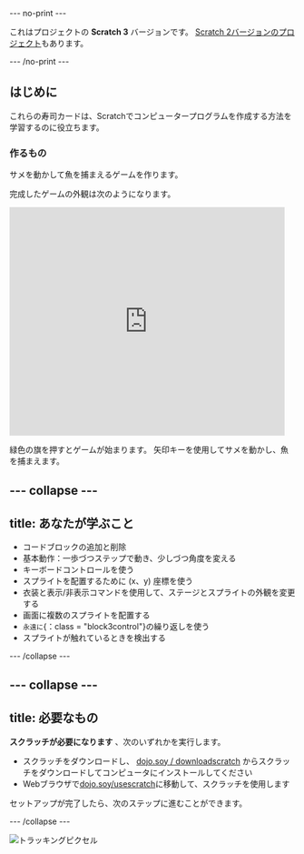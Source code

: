 \--- no-print \---

これはプロジェクトの **Scratch 3** バージョンです。 [Scratch 2バージョンのプロジェクト](https://projects.raspberrypi.org/en/projects/cd-beginner-scratch-sushi-scratch2)もあります。

\--- /no-print \---

## はじめに

これらの寿司カードは、Scratchでコンピュータープログラムを作成する方法を学習するのに役立ちます。

### 作るもの

サメを動かして魚を捕まえるゲームを作ります。

完成したゲームの外観は次のようになります。

<div class="scratch-preview">
  <iframe allowtransparency="true" width="485" height="402" src="https://scratch.mit.edu/projects/embed/205355052/?autostart=false" frameborder="0"></iframe>
</div>

緑色の旗を押すとゲームが始まります。 矢印キーを使用してサメを動かし、魚を捕まえます。

## \--- collapse \---

## title: あなたが学ぶこと

+ コードブロックの追加と削除
+ 基本動作：一歩づつステップで動き、少しづつ角度を変える
+ キーボードコントロールを使う
+ スプライトを配置するために (x、y) 座標を使う
+ 衣装と表示/非表示コマンドを使用して、ステージとスプライトの外観を変更する
+ 画面に複数のスプライトを配置する
+ `永遠に`{：class = "block3control"}の繰り返しを使う
+ スプライトが触れているときを検出する

\--- /collapse \---

## \--- collapse \---

## title: 必要なもの

**スクラッチが必要になります** 、次のいずれかを実行します。

+ スクラッチをダウンロードし、 [dojo.soy / downloadscratch](http://dojo.soy/downloadscratch) からスクラッチをダウンロードしてコンピュータにインストールしてください
+ Webブラウザで[dojo.soy/usescratch](http://dojo.soy/usescratch)に移動して、スクラッチを使用します

セットアップが完了したら、次のステップに進むことができます。

\--- /collapse \---

![トラッキングピクセル](http://code.org/api/hour/begin_coderdojo_sushi.png)